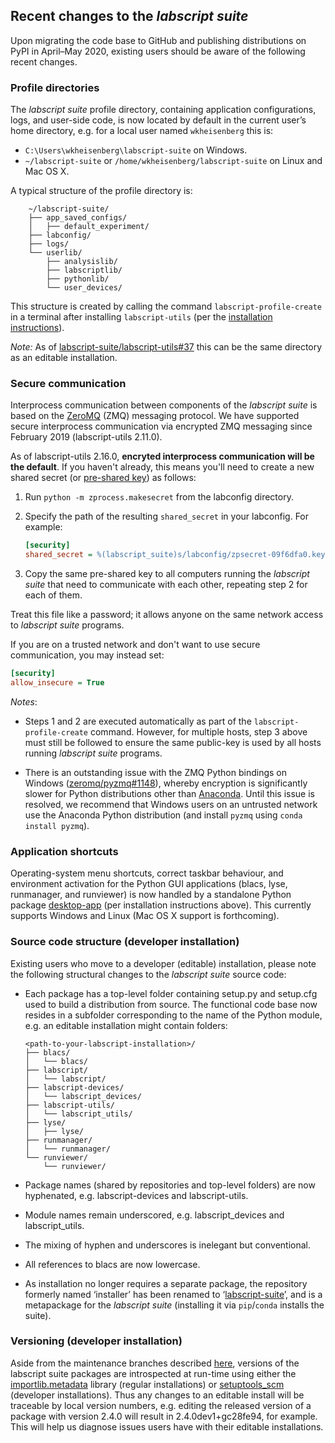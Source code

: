 ## Recent changes to the _labscript suite_

Upon migrating the code base to GitHub and publishing distributions on PyPI in April–May 2020, existing users should be aware of the following recent changes.

### Profile directories

The _labscript suite_ profile directory, containing application configurations, logs, and user-side code, is now located by default in the current user’s home directory, e.g. for a local user named `wkheisenberg` this is:

* `C:\Users\wkheisenberg\labscript-suite` on Windows.
* `~/labscript-suite` or `/home/wkheisenberg/labscript-suite` on Linux and Mac OS X.

A typical structure of the profile directory is:

```
    ~/labscript-suite/
    ├── app_saved_configs/
    │   ├── default_experiment/
    ├── labconfig/
    ├── logs/
    └── userlib/
        ├── analysislib/
        ├── labscriptlib/
        ├── pythonlib/
        └── user_devices/
```

This structure is created by calling the command `labscript-profile-create` in a terminal after installing `labscript-utils` (per the [installation instructions](../installation)).

_Note:_ As of [labscript-suite/labscript-utils#37](https://github.com/labscript-suite/labscript-utils/issues/37) this can be the same directory as an editable installation.


### Secure communication

Interprocess communication between components of the *labscript suite* is based on the [ZeroMQ](https://zeromq.org) (ZMQ) messaging protocol. We have supported secure interprocess communication via encrypted ZMQ messaging since February 2019 (labscript-utils 2.11.0).

As of labscript-utils 2.16.0, **encryted interprocess communication will be the default**. If you haven't already, this means you'll need to create a new shared secret (or [pre-shared key](https://en.wikipedia.org/wiki/Pre-shared_key)) as follows:

1. Run `python -m zprocess.makesecret` from the labconfig directory.

2. Specify the path of the resulting `shared_secret` in your labconfig. For example:

    ```ini
    [security]
    shared_secret = %(labscript_suite)s/labconfig/zpsecret-09f6dfa0.key
    ```

3. Copy the same pre-shared key to all computers running the *labscript suite* that need to communicate with each other, repeating step 2 for each of them.

Treat this file like a password; it allows anyone on the same network access to *labscript suite* programs.

If you are on a trusted network and don't want to use secure communication, you may instead set:

```ini
[security]
allow_insecure = True
```

*Notes*:

* Steps 1 and 2 are executed automatically as part of the `labscript-profile-create` command. However, for multiple hosts, step 3 above must still be followed to ensure the same public-key is used by all hosts running *labscript suite* programs.

* There is an outstanding issue with the ZMQ Python bindings on Windows ([zeromq/pyzmq#1148](https://github.com/zeromq/pyzmq/issues/1148)), whereby encryption is significantly slower for Python distributions other than [Anaconda](https://www.anaconda.com). Until this issue is resolved, we recommend that Windows users on an untrusted network use the Anaconda Python distribution (and install `pyzmq` using `conda install pyzmq`).


### Application shortcuts

Operating-system menu shortcuts, correct taskbar behaviour, and environment activation for the Python GUI applications (blacs, lyse, runmanager, and runviewer) is now handled by a standalone Python package [desktop-app](https://github.com/chrisjbillington/desktop-app) (per installation instructions above). This currently supports Windows and Linux (Mac OS X support is forthcoming).


### Source code structure (developer installation)

Existing users who move to a developer (editable) installation, please note the following structural changes to the _labscript suite_ source code:

* Each package has a top-level folder containing setup.py and setup.cfg used to build a distribution from source. The functional code base now resides in a subfolder corresponding to the name of the Python module, e.g. an editable installation might contain folders:

    ```
    <path-to-your-labscript-installation>/
    ├── blacs/
    │   └── blacs/
    ├── labscript/
    │   └── labscript/
    ├── labscript-devices/
    │   └── labscript_devices/
    ├── labscript-utils/
    │   └── labscript_utils/
    ├── lyse/
    │   ├── lyse/
    ├── runmanager/
    │   └── runmanager/
    └── runviewer/
        └── runviewer/
    ```


* Package names (shared by repositories and top-level folders) are now hyphenated, e.g. labscript-devices and labscript-utils.
* Module names remain underscored, e.g. labscript_devices and labscript_utils.
* The mixing of hyphen and underscores is inelegant but conventional.
* All references to blacs are now lowercase.
* As installation no longer requires a separate package, the repository formerly named ‘installer’ has been renamed to ‘[labscript-suite](https://github.com/labscript-suite/labscript-suite/issues)’, and is a metapackage for the *labscript suite* (installing it via `pip`/`conda` installs the suite).


### Versioning (developer installation)

Aside from the maintenance branches described [here](../contributing/#branching-model-strategy), versions of the labscript suite packages are introspected at run-time using either the [importlib.metadata](importlib.metadata) library (regular installations) or [setuptools_scm](https://github.com/pypa/setuptools_scm) (developer installations). Thus any changes to an editable install will be traceable by local version numbers, e.g. editing the released version of a package with version 2.4.0 will result in 2.4.0dev1+gc28fe94, for example. This will help us diagnose issues users have with their editable installations.
